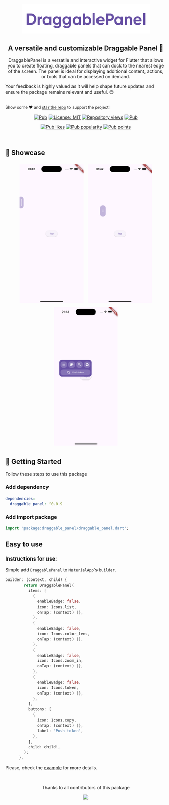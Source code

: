 <div align="center">
<p align="center">
    <a href="https://github.com/yelmuratoff/draggable_panel" align="center">
        <img src="https://github.com/yelmuratoff/draggable_panel/blob/main/assets/draggable_panel.png?raw=true" width="400px">
    </a>
</p>
</div>

<h2 align="center"> A versatile and customizable Draggable Panel 🚀 </h2>

<p align="center">
DraggablePanel is a versatile and interactive widget for Flutter that allows you to create floating, draggable panels that can dock to the nearest edge of the screen. The panel is ideal for displaying additional content, actions, or tools that can be accessed on demand.

Your feedback is highly valued as it will help shape future updates and ensure the package remains relevant and useful. 😊

   <br>
   <span style="font-size: 0.9em"> Show some ❤️ and <a href="https://github.com/yelmuratoff/draggable_panel.git">star the repo</a> to support the project! </span>
</p>

<p align="center">
  <a href="https://pub.dev/packages/draggable_panel"><img src="https://img.shields.io/pub/v/draggable_panel.svg" alt="Pub"></a>
  <a href="https://opensource.org/licenses/MIT"><img src="https://img.shields.io/badge/license-MIT-blue.svg" alt="License: MIT"></a>
  <a href="https://github.com/yelmuratoff/draggable_panel"><img src="https://hits.dwyl.com/yelmuratoff/draggable_panel.svg?style=flat" alt="Repository views"></a>
  <a href="https://github.com/yelmuratoff/draggable_panel"><img src="https://img.shields.io/github/stars/yelmuratoff/draggable_panel?style=social" alt="Pub"></a>
</p>
<p align="center">
  <a href="https://pub.dev/packages/draggable_panel/score"><img src="https://img.shields.io/pub/likes/draggable_panel?logo=flutter" alt="Pub likes"></a>
  <a href="https://pub.dev/packages/draggable_panel/score"><img src="https://img.shields.io/pub/popularity/draggable_panel?logo=flutter" alt="Pub popularity"></a>
  <a href="https://pub.dev/packages/draggable_panel/score"><img src="https://img.shields.io/pub/points/draggable_panel?logo=flutter" alt="Pub points"></a>
</p>

<br>

## 📜 Showcase

<div align="center">
  <img src="https://github.com/yelmuratoff/draggable_panel/blob/main/assets/idle.png?raw=true" width="200" style="margin: 5px;" />
  <img src="https://github.com/yelmuratoff/draggable_panel/blob/main/assets/drag.png?raw=true" width="200" style="margin: 5px;" />
  <img src="https://github.com/yelmuratoff/draggable_panel/blob/main/assets/opened.png?raw=true" width="200" style="margin: 5px;" />
</div>

## 📌 Getting Started
Follow these steps to use this package

### Add dependency

```yaml
dependencies:
  draggable_panel: ^0.0.9
```

### Add import package

```dart
import 'package:draggable_panel/draggable_panel.dart';
```

## Easy to use

### Instructions for use:

Simple add `DraggablePanel` to `MaterialApp`'s `builder`.

```dart
builder: (context, child) {
        return DraggablePanel(
          items: [
            (
              enableBadge: false,
              icon: Icons.list,
              onTap: (context) {},
            ),
            (
              enableBadge: false,
              icon: Icons.color_lens,
              onTap: (context) {},
            ),
            (
              enableBadge: false,
              icon: Icons.zoom_in,
              onTap: (context) {},
            ),
            (
              enableBadge: false,
              icon: Icons.token,
              onTap: (context) {},
            ),
          ],
          buttons: [
            (
              icon: Icons.copy,
              onTap: (context) {},
              label: 'Push token',
            ),
          ],
          child: child!,
        );
      },
```

Please, check the [example](https://github.com/yelmuratoff/draggable_panel/tree/main/example) for more details.

<br>
<div align="center" >
  <p>Thanks to all contributors of this package</p>
  <a href="https://github.com/yelmuratoff/draggable_panel/graphs/contributors">
    <img src="https://contrib.rocks/image?repo=yelmuratoff/draggable_panel" />
  </a>
</div>
<br>